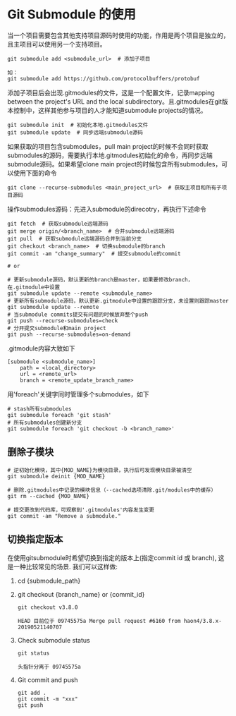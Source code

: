 # Git Submodule 的使用

当一个项目需要包含其他支持项目源码时使用的功能，作用是两个项目是独立的，且主项目可以使用另一个支持项目。
```
git submodule add <submodule_url>  # 添加子项目

如：
git submodule add https://github.com/protocolbuffers/protobuf
```

添加子项目后会出现.gitmodules的文件，这是一个配置文件，记录mapping between the project's URL and the local subdirectory。且.gitmodules在git版本控制中，这样其他参与项目的人才能知道submodule projects的情况。
```
git submodule init  # 初始化本地.gitmodules文件
git submodule update  # 同步远端submodule源码
```

如果获取的项目包含submodules，pull main project的时候不会同时获取submodules的源码，需要执行本地.gitmodules初始化的命令，再同步远端submodule源码。如果希望clone main project的时候包含所有submodules，可以使用下面的命令
```
git clone --recurse-submodules <main_project_url>  # 获取主项目和所有子项目源码
```

操作submodules源码：先进入submodule的direcotry，再执行下述命令
```
git fetch  # 获取submodule远端源码
git merge origin/<branch_name>  # 合并submodule远端源码
git pull  # 获取submodule远端源码合并到当前分支
git checkout <branch_name>  # 切换submodule的branch
git commit -am "change_summary"  # 提交submodule的commit

# or

# 更新submodule源码，默认更新的branch是master，如果要修改branch，在.gitmodule中设置
git submodule update --remote <submodule_name>  
# 更新所有submodule源码，默认更新.gitmodule中设置的跟踪分支，未设置则跟踪master
git submodule update --remote  
# 当submodule commits提交有问题的时候放弃整个push
git push --recurse-submodules=check
# 分开提交submodule和main project
git push --recurse-submodules=on-demand
```

.gitmodule内容大致如下
```
[submodule <submodule_name>]
    path = <local_directory>
    url = <remote_url>
    branch = <remote_update_branch_name>
```

用'foreach'关键字同时管理多个submodules，如下
```
# stash所有submodules
git submodule foreach 'git stash'
# 所有submodules创建新分支
git submodule foreach 'git checkout -b <branch_name>'
```

## 删除子模块

```
# 逆初始化模块，其中{MOD_NAME}为模块目录，执行后可发现模块目录被清空
git submodule deinit {MOD_NAME} 

# 删除.gitmodules中记录的模块信息（--cached选项清除.git/modules中的缓存）
git rm --cached {MOD_NAME} 

# 提交更改到代码库，可观察到'.gitmodules'内容发生变更
git commit -am "Remove a submodule." 
```

## 切换指定版本

在使用gitsubmodule时希望切换到指定的版本上(指定commit id 或 branch), 这是一种比较常见的场景. 我们可以这样做:

1. cd {submodule_path}

2. git checkout {branch_name} or {commit_id}
    ```
    git checkout v3.8.0

    HEAD 目前位于 09745575a Merge pull request #6160 from haon4/3.8.x-20190521140707
    ```

3. Check submodule status
    ```
    git status

    头指针分离于 09745575a
    ```

4. Git commit and push
    ```
    git add .
    git commit -m "xxx"
    git push
    ```
